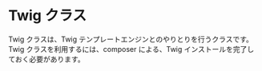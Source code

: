 # Twig クラス

Twig クラスは、Twig テンプレートエンジンとのやりとりを行うクラスです。Twig クラスを利用するには、composer による、Twig インストールを完了しておく必要があります。

